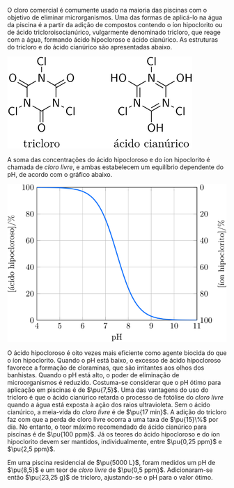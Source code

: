 O cloro comercial é comumente usado na maioria das piscinas com o objetivo de eliminar microrganismos. Uma das formas de aplicá-lo na água da piscina é a partir da adição de compostos contendo o íon hipoclorito ou de ácido tricloroisocianúrico, vulgarmente denominado tricloro, que reage com a água, formando ácido hipocloroso e ácido cianúrico. As estruturas do tricloro e do ácido cianúrico são apresentadas abaixo.

![](IME20D06-1D.svg)

A soma das concentrações do ácido hipocloroso e do íon hipoclorito é chamada de *cloro livre*, e ambas estabelecem um equilíbrio dependente do pH, de acordo com o gráfico abaixo.

![Efeito do pH nas concentrações do ácido hipocloroso e do íon hipoclorito](IME20D06-1P.svg)

O ácido hipocloroso é oito vezes mais eficiente como agente biocida do que o íon hipoclorito. Quando o pH está baixo, o excesso de ácido hipocloroso favorece a formação de cloraminas, que são irritantes aos olhos dos banhistas. Quando o pH está alto, o poder de eliminação de microorganismos é reduzido. Costuma-se considerar que o pH ótimo para aplicação em piscinas é de $\pu{7,5}$. Uma das vantagens do uso do tricloro é que o ácido cianúrico retarda o processo de fotólise do *cloro livre* quando a água está exposta à ação dos raios ultravioleta. Sem o ácido cianúrico, a meia-vida do *cloro livre* é de $\pu{17 min}$. A adição do tricloro faz com que a perda de cloro livre ocorra a uma taxa de $\pu{15}\%$ por dia. No entanto, o teor máximo recomendado de ácido cianúrico para piscinas é de $\pu{100 ppm}$. Já os teores do ácido hipocloroso e do íon hipoclorito devem ser mantidos, individualmente, entre
$\pu{0,25 ppm}$ e $\pu{2,5 ppm}$.

Em uma piscina residencial de $\pu{5000 L}$, foram medidos um pH de $\pu{8,5}$ e um teor de *cloro livre* de $\pu{0,5 ppm}$. Adicionaram-se então $\pu{23,25 g}$ de tricloro, ajustando-se o pH para o valor ótimo.
